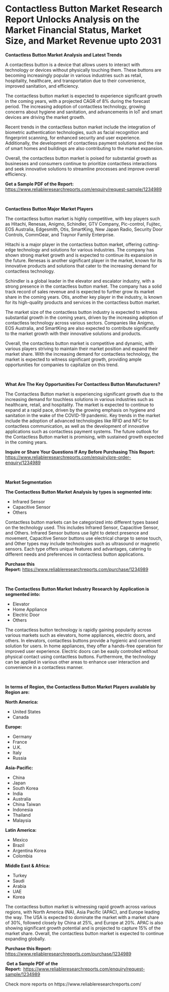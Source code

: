 <p><h1>Contactless Button Market Research Report Unlocks Analysis on the Market Financial Status, Market Size, and Market Revenue upto 2031</h1></p><p><strong>Contactless Button Market Analysis and Latest Trends</strong></p>
<p><p>A contactless button is a device that allows users to interact with technology or devices without physically touching them. These buttons are becoming increasingly popular in various industries such as retail, hospitality, healthcare, and transportation due to their convenience, improved sanitation, and efficiency.</p><p>The contactless button market is expected to experience significant growth in the coming years, with a projected CAGR of 8% during the forecast period. The increasing adoption of contactless technology, growing concerns about hygiene and sanitation, and advancements in IoT and smart devices are driving the market growth.</p><p>Recent trends in the contactless button market include the integration of biometric authentication technologies, such as facial recognition and fingerprint scanning, for enhanced security and user experience. Additionally, the development of contactless payment solutions and the rise of smart homes and buildings are also contributing to the market expansion.</p><p>Overall, the contactless button market is poised for substantial growth as businesses and consumers continue to prioritize contactless interactions and seek innovative solutions to streamline processes and improve overall efficiency.</p></p>
<p><strong>Get a Sample PDF of the Report:&nbsp;</strong> <a href="https://www.reliableresearchreports.com/enquiry/request-sample/1234989">https://www.reliableresearchreports.com/enquiry/request-sample/1234989</a></p>
<p>&nbsp;</p>
<p><strong>Contactless Button Major Market Players</strong></p>
<p><p>The contactless button market is highly competitive, with key players such as Hitachi, Renesas, Anigmo, Schindler, GTV Company, Pic-control, Fujitec, EOS Australia, Edgesmith, Otis, SmartKing, New Japan Radio, Security Door Controls, CommGear, and Traynor Family Enterprise.</p><p>Hitachi is a major player in the contactless button market, offering cutting-edge technology and solutions for various industries. The company has shown strong market growth and is expected to continue its expansion in the future. Renesas is another significant player in the market, known for its innovative products and solutions that cater to the increasing demand for contactless technology.</p><p>Schindler is a global leader in the elevator and escalator industry, with a strong presence in the contactless button market. The company has a solid track record of sales revenue and is expected to further grow its market share in the coming years. Otis, another key player in the industry, is known for its high-quality products and services in the contactless button market.</p><p>The market size of the contactless button industry is expected to witness substantial growth in the coming years, driven by the increasing adoption of contactless technology across various sectors. Companies like Anigmo, EOS Australia, and SmartKing are also expected to contribute significantly to the market growth with their innovative solutions and products.</p><p>Overall, the contactless button market is competitive and dynamic, with various players striving to maintain their market position and expand their market share. With the increasing demand for contactless technology, the market is expected to witness significant growth, providing ample opportunities for companies to capitalize on this trend.</p></p>
<p>&nbsp;</p>
<p><strong>What Are The Key Opportunities For Contactless Button Manufacturers?</strong></p>
<p><p>The Contactless Button market is experiencing significant growth due to the increasing demand for touchless solutions in various industries such as healthcare, retail, and hospitality. The market is expected to continue to expand at a rapid pace, driven by the growing emphasis on hygiene and sanitation in the wake of the COVID-19 pandemic. Key trends in the market include the adoption of advanced technologies like RFID and NFC for contactless communication, as well as the development of innovative applications such as contactless payment systems. The future outlook for the Contactless Button market is promising, with sustained growth expected in the coming years.</p></p>
<p><strong>Inquire or Share Your Questions If Any Before Purchasing This Report:</strong> <a href="https://www.reliableresearchreports.com/enquiry/pre-order-enquiry/1234989">https://www.reliableresearchreports.com/enquiry/pre-order-enquiry/1234989</a></p>
<p>&nbsp;</p>
<p><strong>Market Segmentation</strong></p>
<p><strong>The Contactless Button Market Analysis by types is segmented into:</strong></p>
<p><ul><li>Infrared Sensor</li><li>Capacitive Sensor</li><li>Others</li></ul></p>
<p><p>Contactless button markets can be categorized into different types based on the technology used. This includes Infrared Sensor, Capacitive Sensor, and Others. Infrared Sensor buttons use light to detect presence and movement, Capacitive Sensor buttons use electrical charge to sense touch, and Other types may include technologies such as ultrasound or magnetic sensors. Each type offers unique features and advantages, catering to different needs and preferences in contactless button applications.</p></p>
<p><strong>Purchase this Report:&nbsp;</strong><a href="https://www.reliableresearchreports.com/purchase/1234989">https://www.reliableresearchreports.com/purchase/1234989</a></p>
<p>&nbsp;</p>
<p><strong>The Contactless Button Market Industry Research by Application is segmented into:</strong></p>
<p><ul><li>Elevator</li><li>Home Appliance</li><li>Electric Door</li><li>Others</li></ul></p>
<p><p>The contactless button technology is rapidly gaining popularity across various markets such as elevators, home appliances, electric doors, and others. In elevators, contactless buttons provide a hygienic and convenient solution for users. In home appliances, they offer a hands-free operation for improved user experience. Electric doors can be easily controlled without physical contact using contactless buttons. Furthermore, the technology can be applied in various other areas to enhance user interaction and convenience in a contactless manner.</p></p>
<p>&nbsp;</p>
<p><strong>In terms of Region, the Contactless Button Market Players available by Region are:</strong></p>
<p>
    <p> <strong> North America: </strong>
        <ul>
            <li>United States</li>
            <li>Canada</li>
        </ul>
        </p> 
    <p> <strong> Europe: </strong>
        <ul>
            <li>Germany</li>
            <li>France</li>
            <li>U.K.</li>
            <li>Italy</li>
            <li>Russia</li>
        </ul>
        </p> 
    <p> <strong> Asia-Pacific: </strong>
        <ul>
            <li>China</li>
            <li>Japan</li>
            <li>South Korea</li>
            <li>India</li>
            <li>Australia</li>
            <li>China Taiwan</li>
            <li>Indonesia</li>
            <li>Thailand</li>
            <li>Malaysia</li>
        </ul>
        </p> 
    <p> <strong> Latin America: </strong>
        <ul>
            <li>Mexico</li>
            <li>Brazil</li>
            <li>Argentina Korea</li>
            <li>Colombia</li>
        </ul>
        </p> 
    <p> <strong> Middle East & Africa: </strong>
        <ul>
            <li>Turkey</li>
            <li>Saudi</li>
            <li>Arabia</li>
            <li>UAE</li>
            <li>Korea</li>
        </ul>
    </p>
    </p>
<p><p>The contactless button market is witnessing rapid growth across various regions, with North America (NA), Asia Pacific (APAC), and Europe leading the way. The USA is expected to dominate the market with a market share of 30%, followed closely by China at 25%, and Europe at 20%. APAC is also showing significant growth potential and is projected to capture 15% of the market share. Overall, the contactless button market is expected to continue expanding globally.</p></p>
<p><strong>Purchase this Report: </strong><a href="https://www.reliableresearchreports.com/purchase/1234989">https://www.reliableresearchreports.com/purchase/1234989</a></p>
<p>&nbsp;<strong>Get a Sample PDF of the Report:&nbsp;&nbsp;</strong><a href="https://www.reliableresearchreports.com/enquiry/request-sample/1234989">https://www.reliableresearchreports.com/enquiry/request-sample/1234989</a></p>
<p><strong></strong></p>
<p>Check more reports on https://www.reliableresearchreports.com/</p>